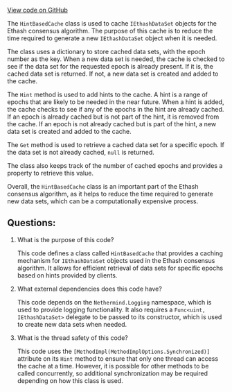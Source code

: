 [View code on GitHub](https://github.com/nethermindeth/nethermind/Nethermind.Consensus.Ethash/HintBasedCache.cs)

The `HintBasedCache` class is used to cache `IEthashDataSet` objects for the Ethash consensus algorithm. The purpose of this cache is to reduce the time required to generate a new `IEthashDataSet` object when it is needed. 

The class uses a dictionary to store cached data sets, with the epoch number as the key. When a new data set is needed, the cache is checked to see if the data set for the requested epoch is already present. If it is, the cached data set is returned. If not, a new data set is created and added to the cache.

The `Hint` method is used to add hints to the cache. A hint is a range of epochs that are likely to be needed in the near future. When a hint is added, the cache checks to see if any of the epochs in the hint are already cached. If an epoch is already cached but is not part of the hint, it is removed from the cache. If an epoch is not already cached but is part of the hint, a new data set is created and added to the cache.

The `Get` method is used to retrieve a cached data set for a specific epoch. If the data set is not already cached, `null` is returned.

The class also keeps track of the number of cached epochs and provides a property to retrieve this value.

Overall, the `HintBasedCache` class is an important part of the Ethash consensus algorithm, as it helps to reduce the time required to generate new data sets, which can be a computationally expensive process.
## Questions: 
 1. What is the purpose of this code?
    
    This code defines a class called `HintBasedCache` that provides a caching mechanism for `IEthashDataSet` objects used in the Ethash consensus algorithm. It allows for efficient retrieval of data sets for specific epochs based on hints provided by clients.

2. What external dependencies does this code have?
    
    This code depends on the `Nethermind.Logging` namespace, which is used to provide logging functionality. It also requires a `Func<uint, IEthashDataSet>` delegate to be passed to its constructor, which is used to create new data sets when needed.

3. What is the thread safety of this code?
    
    This code uses the `[MethodImpl(MethodImplOptions.Synchronized)]` attribute on its `Hint` method to ensure that only one thread can access the cache at a time. However, it is possible for other methods to be called concurrently, so additional synchronization may be required depending on how this class is used.